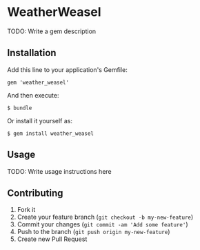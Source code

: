 # WeatherWeasel

TODO: Write a gem description

## Installation

Add this line to your application's Gemfile:

    gem 'weather_weasel'

And then execute:

    $ bundle

Or install it yourself as:

    $ gem install weather_weasel

## Usage

TODO: Write usage instructions here

## Contributing

1. Fork it
2. Create your feature branch (`git checkout -b my-new-feature`)
3. Commit your changes (`git commit -am 'Add some feature'`)
4. Push to the branch (`git push origin my-new-feature`)
5. Create new Pull Request

